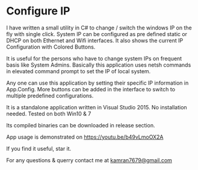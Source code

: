 # Configure IP
I have written a small utility in C# to change / switch the windows IP on the fly with single click. System IP can be configured as pre defined static or DHCP on both Ethernet and Wifi interfaces. It also shows the current IP Configuration with Colored Buttons.

It is useful for the persons who have to change system IPs on frequent basis like System Admins. Basically this application uses netsh commands in elevated command prompt to set the IP of local system.

Any one can use this application by setting their specific IP information in App.Config.
More buttons can be added in the interface to switch to multiple predefined configurations.

It is a standalone application written in Visual Studio 2015. No installation needed.
Tested on both Win10 & 7

Its compiled binaries can be downloaded in release section.

App usage is demonstrated on https://youtu.be/b49vLmoOX2A

If you find it useful, star it.

For any questions & querry contact me at kamran7679@gmail.com
